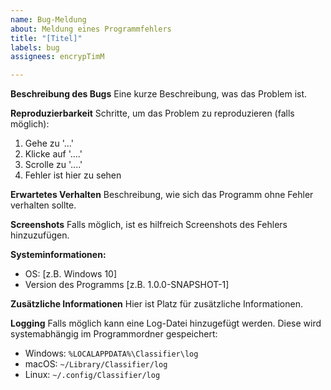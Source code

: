 ```yaml
---
name: Bug-Meldung
about: Meldung eines Programmfehlers
title: "[Titel]"
labels: bug
assignees: encrypTimM

---
```


**Beschreibung des Bugs**
Eine kurze Beschreibung, was das Problem ist.

**Reproduzierbarkeit**
Schritte, um das Problem zu reproduzieren (falls möglich):
1. Gehe zu '...'
2. Klicke auf '....'
3. Scrolle zu '....'
4. Fehler ist hier zu sehen

**Erwartetes Verhalten**
Beschreibung, wie sich das Programm ohne Fehler verhalten sollte.

**Screenshots**
Falls möglich, ist es hilfreich Screenshots des Fehlers hinzuzufügen.

**Systeminformationen:**
 - OS: [z.B. Windows 10]
 - Version des Programms [z.B. 1.0.0-SNAPSHOT-1]

**Zusätzliche Informationen**
Hier ist Platz für zusätzliche Informationen.

**Logging**
Falls möglich kann eine Log-Datei hinzugefügt werden. Diese wird systemabhängig im Programmordner gespeichert:
- Windows: `%LOCALAPPDATA%\Classifier\log`
- macOS: `~/Library/Classifier/log`
- Linux: `~/.config/Classifier/log`
